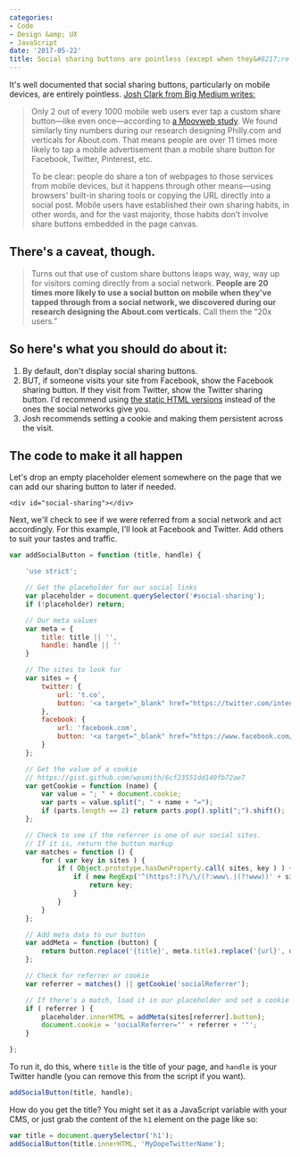 ```yaml
---
categories:
- Code
- Design &amp; UX
- JavaScript
date: '2017-05-22'
title: Social sharing buttons are pointless (except when they&#8217;re not)
---
```


It's well documented that social sharing buttons, particularly on mobile devices, are entirely pointless. [Josh Clark from Big Medium writes:](https://bigmedium.com/ideas/no-mobile-share-buttons.html)

> Only 2 out of every 1000 mobile web users ever tap a custom share button—like even once—according to [a Moovweb study](http://moovweb.com/blog/anyone-use-social-sharing-buttons-mobile/). We found similarly tiny numbers during our research designing Philly.com and verticals for About.com. That means people are over 11 times more likely to tap a mobile advertisement than a mobile share button for Facebook, Twitter, Pinterest, etc.
>
> To be clear: people do share a ton of webpages to those services from mobile devices, but it happens through other means—using browsers’ built-in sharing tools or copying the URL directly into a social post. Mobile users have established their own sharing habits, in other words, and for the vast majority, those habits don’t involve share buttons embedded in the page canvas.

## There's a caveat, though.

> Turns out that use of custom share buttons leaps way, way, way up for visitors coming directly from a social network. **People are 20 times more likely to use a social button on mobile when they’ve tapped through from a social network, we discovered during our research designing the About.com verticals.** Call them the “20x users.”

## So here's what you should do about it:

1. By default, don't display social sharing buttons.
2. BUT, if someone visits your site from Facebook, show the Facebook sharing button. If they visit from Twitter, show the Twitter sharing button. I'd recommend using [the static HTML versions](https://github.com/cferdinandi/social-sharing/) instead of the ones the social networks give you.
3. Josh recommends setting a cookie and making them persistent across the visit.

## The code to make it all happen

Let's drop an empty placeholder element somewhere on the page that we can add our sharing button to later if needed.

```markup
<div id="social-sharing"></div>
```

Next, we'll check to see if we were referred from a social network and act accordingly. For this example, I'll look at Facebook and Twitter. Add others to suit your tastes and traffic.

```javascript
var addSocialButton = function (title, handle) {

	'use strict';

	// Get the placeholder for our social links
	var placeholder = document.querySelector('#social-sharing');
	if (!placeholder) return;

	// Our meta values
	var meta = {
		title: title || '',
		handle: handle || ''
	}

	// The sites to look for
	var sites = {
		twitter: {
			url: 't.co',
			button: '<a target="_blank" href="https://twitter.com/intent/tweet?text={title}&url={url}&via={handle}">Tweet</a>'
		},
		facebook: {
			url: 'facebook.com',
			button: '<a target="_blank" href="https://www.facebook.com/sharer/sharer.php?u={url}">Share on Facebook</a>'
		}
	};

	// Get the value of a cookie
	// https://gist.github.com/wpsmith/6cf23551dd140fb72ae7
	var getCookie = function (name) {
		var value = "; " + document.cookie;
		var parts = value.split("; " + name + "=");
		if (parts.length == 2) return parts.pop().split(";").shift();
	};

	// Check to see if the referrer is one of our social sites.
	// If it is, return the button markup
	var matches = function () {
		for ( var key in sites ) {
			if ( Object.prototype.hasOwnProperty.call( sites, key ) ) {
				if ( new RegExp('^(https?:)?\/\/(?:www\.|(?!www))' + sites[key].url, 'i').test(document.referrer) ) {
					return key;
				}
			}
		}
	};

	// Add meta data to our button
	var addMeta = function (button) {
		return button.replace('{title}', meta.title).replace('{url}', document.href).replace('{handle}', meta.handle);
	};

	// Check for referrer or cookie
	var referrer = matches() || getCookie('socialReferrer');

	// If there's a match, load it in our placeholder and set a cookie
	if ( referrer ) {
		placeholder.innerHTML = addMeta(sites[referrer].button);
		document.cookie = 'socialReferrer="' + referrer + '"';
	}

};
```

To run it, do this, where `title` is the title of your page, and `handle` is your Twitter handle (you can remove this from the script if you want).

```javascript
addSocialButton(title, handle);
```

How do you get the title? You might set it as a JavaScript variable with your CMS, or just grab the content of the `h1` element on the page like so:

```javascript
var title = document.querySelector('h1');
addSocialButton(title.innerHTML, 'MyDopeTwitterName');
```